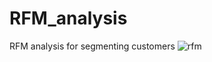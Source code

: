 # RFM_analysis
RFM analysis for segmenting customers
![rfm](https://github.com/Risad-Raihan/RFM_analysis/assets/72878885/cf16f186-4dff-4b67-af50-5378c1a2a475)
